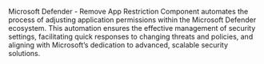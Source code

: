 Microsoft Defender - Remove App Restriction Component automates the process of adjusting application permissions within the Microsoft Defender ecosystem. This automation ensures the effective management of security settings, facilitating quick responses to changing threats and policies, and aligning with Microsoft’s dedication to advanced, scalable security solutions.
